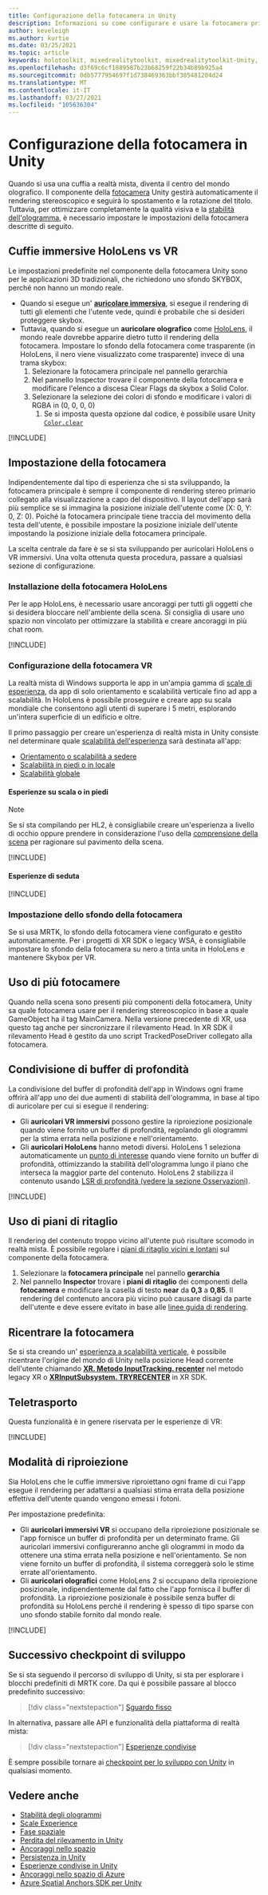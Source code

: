 ```yaml
---
title: Configurazione della fotocamera in Unity
description: Informazioni su come configurare e usare la fotocamera principale di Unity per lo sviluppo di realtà mista di Windows per eseguire il rendering olografico.
author: keveleigh
ms.author: kurtie
ms.date: 03/25/2021
ms.topic: article
keywords: holotoolkit, mixedrealitytoolkit, mixedrealitytoolkit-Unity, rendering olografico, olografico, immersivo, punto di messa a fuoco, buffer di profondità, solo orientamento, posizionale, opaco, trasparente, clip, auricolare realtà mista, cuffia di realtà mista di Windows, auricolare della realtà virtuale
ms.openlocfilehash: d3f69c6cf1889587b23b68259f22b34b89b925a4
ms.sourcegitcommit: 0db5777954697f1d738469363bbf385481204d24
ms.translationtype: MT
ms.contentlocale: it-IT
ms.lasthandoff: 03/27/2021
ms.locfileid: "105636304"
---
```

# <a name="camera-setup-in-unity"></a>Configurazione della fotocamera in Unity

Quando si usa una cuffia a realtà mista, diventa il centro del mondo olografico. Il componente della [fotocamera](https://docs.unity3d.com/Manual/class-Camera.html) Unity gestirà automaticamente il rendering stereoscopico e seguirà lo spostamento e la rotazione del titolo. Tuttavia, per ottimizzare completamente la qualità visiva e la [stabilità dell'ologramma](../platform-capabilities-and-apis/hologram-stability.md), è necessario impostare le impostazioni della fotocamera descritte di seguito.

## <a name="hololens-vs-vr-immersive-headsets"></a>Cuffie immersive HoloLens vs VR

Le impostazioni predefinite nel componente della fotocamera Unity sono per le applicazioni 3D tradizionali, che richiedono uno sfondo SKYBOX, perché non hanno un mondo reale.

* Quando si esegue un' **[auricolare immersiva](../../discover/immersive-headset-hardware-details.md)**, si esegue il rendering di tutti gli elementi che l'utente vede, quindi è probabile che si desideri proteggere skybox.
* Tuttavia, quando si esegue un **auricolare olografico** come [HoloLens](/hololens/hololens2-hardware), il mondo reale dovrebbe apparire dietro tutto il rendering della fotocamera. Impostare lo sfondo della fotocamera come trasparente (in HoloLens, il nero viene visualizzato come trasparente) invece di una trama skybox:
    1. Selezionare la fotocamera principale nel pannello gerarchia
    2. Nel pannello Inspector trovare il componente della fotocamera e modificare l'elenco a discesa Clear Flags da skybox a Solid Color.
    3. Selezionare la selezione dei colori di sfondo e modificare i valori di RGBA in (0, 0, 0, 0)
        1. Se si imposta questa opzione dal codice, è possibile usare Unity [`Color.clear`](https://docs.unity3d.com/ScriptReference/Color-clear.html)

[!INCLUDE[](includes/camera/opaque-camera-include.md)]

## <a name="camera-setup"></a>Impostazione della fotocamera

Indipendentemente dal tipo di esperienza che si sta sviluppando, la fotocamera principale è sempre il componente di rendering stereo primario collegato alla visualizzazione a capo del dispositivo. Il layout dell'app sarà più semplice se si immagina la posizione iniziale dell'utente come (X: 0, Y: 0, Z: 0). Poiché la fotocamera principale tiene traccia del movimento della testa dell'utente, è possibile impostare la posizione iniziale dell'utente impostando la posizione iniziale della fotocamera principale.

La scelta centrale da fare è se si sta sviluppando per auricolari HoloLens o VR immersivi. Una volta ottenuta questa procedura, passare a qualsiasi sezione di configurazione.

### <a name="hololens-camera-setup"></a>Installazione della fotocamera HoloLens

Per le app HoloLens, è necessario usare ancoraggi per tutti gli oggetti che si desidera bloccare nell'ambiente della scena. Si consiglia di usare uno spazio non vincolato per ottimizzare la stabilità e creare ancoraggi in più chat room.

[!INCLUDE[](includes/camera/hololens-setup-include.md)]

### <a name="vr-camera-setup"></a>Configurazione della fotocamera VR

La realtà mista di Windows supporta le app in un'ampia gamma di [scale di esperienza](../../design/coordinate-systems.md#mixed-reality-experience-scales), da app di solo orientamento e scalabilità verticale fino ad app a scalabilità. In HoloLens è possibile proseguire e creare app su scala mondiale che consentono agli utenti di superare i 5 metri, esplorando un'intera superficie di un edificio e oltre.

Il primo passaggio per creare un'esperienza di realtà mista in Unity consiste nel determinare quale [scalabilità dell'esperienza](../../design/coordinate-systems.md) sarà destinata all'app:

* [Orientamento o scalabilità a sedere](../../design/coordinate-systems.md#building-an-orientation-only-or-seated-scale-experience)
* [Scalabilità in piedi o in locale](../../design/coordinate-systems.md#building-a-standing-scale-or-room-scale-experience)
* [Scalabilità globale](../../design/coordinate-systems.md#building-a-world-scale-experience)

#### <a name="room-scale-or-standing-experiences"></a>Esperienze su scala o in piedi

> [!NOTE]
> Se si sta compilando per HL2, è consigliabile creare un'esperienza a livello di occhio oppure prendere in considerazione l'uso della [comprensione della scena](../platform-capabilities-and-apis/scene-understanding-sdk.md) per ragionare sul pavimento della scena.

[!INCLUDE[](includes/camera/vr-setup-standing-include.md)]

#### <a name="seated-experiences"></a>Esperienze di seduta

[!INCLUDE[](includes/camera/vr-setup-seated-include.md)]

### <a name="setting-up-the-camera-background"></a>Impostazione dello sfondo della fotocamera

Se si usa MRTK, lo sfondo della fotocamera viene configurato e gestito automaticamente. Per i progetti di XR SDK o legacy WSA, è consigliabile impostare lo sfondo della fotocamera su nero a tinta unita in HoloLens e mantenere Skybox per VR.

## <a name="using-multiple-cameras"></a>Uso di più fotocamere

Quando nella scena sono presenti più componenti della fotocamera, Unity sa quale fotocamera usare per il rendering stereoscopico in base a quale GameObject ha il tag MainCamera. Nella versione precedente di XR, usa questo tag anche per sincronizzare il rilevamento Head. In XR SDK il rilevamento Head è gestito da uno script TrackedPoseDriver collegato alla fotocamera.

## <a name="sharing-depth-buffers"></a>Condivisione di buffer di profondità

La condivisione del buffer di profondità dell'app in Windows ogni frame offrirà all'app uno dei due aumenti di stabilità dell'ologramma, in base al tipo di auricolare per cui si esegue il rendering:

* Gli **auricolari VR immersivi** possono gestire la riproiezione posizionale quando viene fornito un buffer di profondità, regolando gli ologrammi per la stima errata nella posizione e nell'orientamento.
* Gli **auricolari HoloLens** hanno metodi diversi. HoloLens 1 seleziona automaticamente un [punto di interesse](focus-point-in-unity.md) quando viene fornito un buffer di profondità, ottimizzando la stabilità dell'ologramma lungo il piano che interseca la maggior parte del contenuto. HoloLens 2 stabilizza il contenuto usando [LSR di profondità (vedere la sezione Osservazioni)](/uwp/api/windows.graphics.holographic.holographiccamerarenderingparameters.setfocuspoint).

[!INCLUDE[](includes/camera/depth-buffer-include.md)]

## <a name="using-clipping-planes"></a>Uso di piani di ritaglio

Il rendering del contenuto troppo vicino all'utente può risultare scomodo in realtà mista. È possibile regolare i [piani di ritaglio vicini e lontani](../platform-capabilities-and-apis/hologram-stability.md#hologram-render-distances) sul componente della fotocamera.

1. Selezionare la **fotocamera principale** nel pannello **gerarchia**
2. Nel pannello **Inspector** trovare i **piani di ritaglio** dei componenti della **fotocamera** e modificare la casella di testo **near** da **0,3** a **0,85**. Il rendering del contenuto ancora più vicino può causare disagi da parte dell'utente e deve essere evitato in base alle [linee guida di rendering](../platform-capabilities-and-apis/hologram-stability.md#hologram-render-distances).

## <a name="recentering-the-camera"></a>Ricentrare la fotocamera

Se si sta creando un' [esperienza a scalabilità verticale](../../design/coordinate-systems.md), è possibile ricentrare l'origine del mondo di Unity nella posizione Head corrente dell'utente chiamando **[XR. Metodo InputTracking. recenter](https://docs.unity3d.com/ScriptReference/XR.InputTracking.Recenter.html)** nel metodo legacy XR o **[XRInputSubsystem. TRYRECENTER](https://docs.unity3d.com/ScriptReference/XR.XRInputSubsystem.TryRecenter.html)** in XR SDK.

## <a name="teleportation"></a>Teletrasporto

Questa funzionalità è in genere riservata per le esperienze di VR:

[!INCLUDE[](includes/camera/teleport-include.md)]

## <a name="reprojection-modes"></a>Modalità di riproiezione

Sia HoloLens che le cuffie immersive riproiettano ogni frame di cui l'app esegue il rendering per adattarsi a qualsiasi stima errata della posizione effettiva dell'utente quando vengono emessi i fotoni.

Per impostazione predefinita:

* Gli **auricolari immersivi VR** si occupano della riproiezione posizionale se l'app fornisce un buffer di profondità per un determinato frame. Gli auricolari immersivi configureranno anche gli ologrammi in modo da ottenere una stima errata nella posizione e nell'orientamento. Se non viene fornito un buffer di profondità, il sistema correggerà solo le stime errate all'orientamento.
* Gli **auricolari olografici** come HoloLens 2 si occupano della riproiezione posizionale, indipendentemente dal fatto che l'app fornisca il buffer di profondità. La riproiezione posizionale è possibile senza buffer di profondità su HoloLens perché il rendering è spesso di tipo sparse con uno sfondo stabile fornito dal mondo reale.

[!INCLUDE[](includes/camera/reprojection-include.md)]

## <a name="next-development-checkpoint"></a>Successivo checkpoint di sviluppo

Se si sta seguendo il percorso di sviluppo di Unity, si sta per esplorare i blocchi predefiniti di MRTK core. Da qui è possibile passare al blocco predefinito successivo:

> [!div class="nextstepaction"]
> [Sguardo fisso](gaze-in-unity.md)

In alternativa, passare alle API e funzionalità della piattaforma di realtà mista:

> [!div class="nextstepaction"]
> [Esperienze condivise](shared-experiences-in-unity.md)

È sempre possibile tornare ai [checkpoint per lo sviluppo con Unity](unity-development-overview.md#2-core-building-blocks) in qualsiasi momento.

## <a name="see-also"></a>Vedere anche

* [Stabilità degli ologrammi](../platform-capabilities-and-apis/hologram-stability.md)
* [Scale Experience](../../design/coordinate-systems.md#mixed-reality-experience-scales)
* [Fase spaziale](../../design/coordinate-systems.md#stage-frame-of-reference)
* [Perdita del rilevamento in Unity](tracking-loss-in-unity.md)
* [Ancoraggi nello spazio](../../design/spatial-anchors.md)
* [Persistenza in Unity](persistence-in-unity.md)
* [Esperienze condivise in Unity](shared-experiences-in-unity.md)
* [Ancoraggi nello spazio di Azure](/azure/spatial-anchors)
* [Azure Spatial Anchors SDK per Unity](/dotnet/api/Microsoft.Azure.SpatialAnchors)